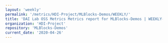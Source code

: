 ```yaml
---
layout: 'weekly'
permalink: '/metrics/HDI-Project/MLBlocks-Demos/WEEKLY/'
title: 'DAI Lab OSS Metrics Metrics report for MLBlocks-Demos | WEEKLY-REPORT-2020-04-26'
organization: 'HDI-Project'
repository: 'MLBlocks-Demos'
current_date: '2020-04-26'
---
```

